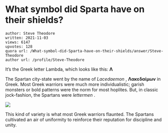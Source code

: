 # What symbol did Sparta have on their shields?

	author: Steve Theodore
	written: 2021-11-03
	views: 6147
	upvotes: 128
	quora url: /What-symbol-did-Sparta-have-on-their-shields/answer/Steve-Theodore
	author url: /profile/Steve-Theodore


It’s the Greek letter Lambda, which looks like this: __Λ__ 

The Spartan city-state went by the name of _Lacedaemon_ , __Λακεδαίμων__ in Greek. Most Greek warriors were much more individualistic; garish monsters or bold patterns were the norm for most hoplites. But, in classic jock-fashion, the Spartans were _lettermen_ .

![](https://qph.fs.quoracdn.net/main-qimg-d9bb4357ad98a027a36f1c2df612de76-lq)

This kind of variety is what most Greek warriors flaunted. The Spartans cultivated an air of uniformity to reinforce their reputation for discipline and unity.

